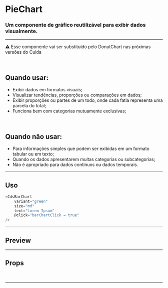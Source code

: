 # PieChart

### Um componente de gráfico reutilizável para exibir dados visualmente.
---

⚠️ Esse componente vai ser substituído pelo DonutChart nas próximas versões do Cuida

<br>

## Quando usar:
- Exibir dados em formatos visuais;
- Visualizar tendências, proporções ou comparações em dados;
- Exibir proporções ou partes de um todo, onde cada fatia representa uma parcela do total;
- Funciona bem com categorias mutuamente exclusivas;

<br>

## Quando não usar:
- Para informações simples que podem ser exibidas em um formato tabular ou em texto;
- Quando os dados apresentarem muitas categorias ou subcategorias;
- Não é apropriado para dados contínuos ou dados temporais.

---

## Uso

```js
<CdsBarChart
	variant="green"
	size="md"
	text="Lorem Ipsum"
	@click="barChartClick = true"
/>
```

---

## Preview

<PreviewBuilder
	:args
	component="CdsPieChart"
/>

---

## Props

<APITable
	name="CdsBarChart"
	section="props"
/>
<br>

---

<script setup>
import { ref } from 'vue';
import CdsPieChart from '@/components/PieChart.vue';

const args = ref({
	labels: ['Janeiro','Fevereiro','Março', 'Abril', 'Maio'],
	colors: ['teal', 'violet', 'amber', 'blue', 'red'],
	variant: 'green',
	data: [
		{
			name: 'Ecocardiograma',
			datasets: [
				{
					label: 'Exames realizados',
					data: [120, 220, 180, 320, 150],
				},
			]
		},
	],
});
</script>
